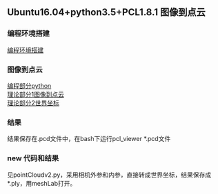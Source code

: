 ## Ubuntu16.04+python3.5+PCL1.8.1 图像到点云
### 编程环境搭建
[编程环境搭建](https://medium.com/@ss4365gg/%E6%88%90%E5%8A%9F%E5%9C%A8ubuntu-16-04%E7%92%B0%E5%A2%83%E4%B8%AD%E5%AE%89%E8%A3%9D-pcl-1-8-1-python-pcl-a016b711bc4)<br>
### 图像到点云
[编程部分python](https://elody-07.github.io/%E4%BB%8E%E5%9B%BE%E5%83%8F%E5%88%B0%E7%82%B9%E4%BA%91/#2-%E7%BC%96%E7%A8%8B%E9%83%A8%E5%88%86)<br>
[理论部分1图像到点云](http://www.cnblogs.com/gaoxiang12/p/4652478.html)<br>
[理论部分2世界坐标](https://blog.csdn.net/chentravelling/article/details/53558096)
### 结果
结果保存在.pcd文件中，在bash下运行pcl_viewer \*.pcd文件
### new 代码和结果
见pointCloudv2.py，采用相机外参和内参，直接转成世界坐标，结果保存成 \*.ply，用meshLab打开。